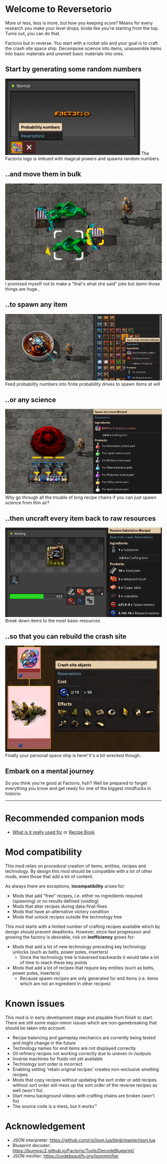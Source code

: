 # Welcome to Reversetorio

More or less, less is more, but how you keeping score? Means for every research you make your level drops, kinda like you're starting from the top. Turns out, you can do that.

Factorio but in reverse. You start with a rocket silo and your goal is to craft the crash site space ship. Decompose science into items, unassemble items into basic materials and unsmelt basic materials into ores.

## Start by generating some random numbers

![One magical logo](https://raw.githubusercontent.com/Subject-314159/reversetorio/main/assets/factorio-logo.png)
The Factorio logo is imbued with magical powers and spawns random numbers

## ..and move them in bulk

![With great power comes great inserter hand capacity](https://raw.githubusercontent.com/Subject-314159/reversetorio/main/assets/huge-inserters.png)
I promised myself not to make a "that's what she said" joke but damn those things are huge..

## ..to spawn any item

![Nothing beats a nice hot cup of tea](https://raw.githubusercontent.com/Subject-314159/reversetorio/main/assets/cup-of-tea.png)
Feed probability numbers into finite probability drives to spawn items at will

## ..or any science

![Labs are also reversed](https://raw.githubusercontent.com/Subject-314159/reversetorio/main/assets/science-spawning.png)
Why go through all the trouble of long recipe chains if you can just spawn science from thin air?

## ..then uncraft every item back to raw resources

![Uncraft any item](https://raw.githubusercontent.com/Subject-314159/reversetorio/main/assets/reverse-craft.png)
Break down items to the most basic resources

## ..so that you can rebuild the crash site

![Research the crash site](https://raw.githubusercontent.com/Subject-314159/reversetorio/main/assets/crashsite-research.png)
Finally your personal space ship is here! It's a bit wrecked though..

## Embark on a mental journey

So you think you're good at Factorio, huh? Well be prepared to forget everything you know and get ready for one of the biggest mindfucks in historio.

---

# Recommended companion mods

-   [What is it really used for](https://mods.factorio.com/mod/what-is-it-really-used-for) or [Recipe Book](https://mods.factorio.com/mod/RecipeBook)

# Mod compatibility

This mod relies on procedural creation of items, entities, recipes and technology. By design this mod should be compatible with a lot of other mods, even those that add a lot of content.

As always there are exceptions, **incompatibility** arises for:

-   Mods that add "free" recipes, i.e. either no ingredients required (spawning) or no results defined (voiding)
-   Mods that alter recipes during data-final-fixes
-   Mods that have an alternative victory condition
-   Mods that unlock recipes outside the technology tree

This mod starts with a limited number of crafting recipes available which by design _should_ prevent deadlocks. However, since fast progression and growing the factory is desirable, risk on **inefficiency** grows for:

-   Mods that add a lot of new technology preceding key technology unlocks (such as belts, power poles, inserters)
    -   Since the technology tree is traversed backwards it would take a lot of time to reach these key points
-   Mods that add a lot of recipes that require key entities (such as belts, power poles, inserters)
    -   Because spawn recipes are only generated for end items (i.e. items which are not an ingredient in other recipes)

# Known issues

This mod is in early development stage and playable from finish to start. There are still some major-minor issues which are non-gamebreaking that should be taken into account:

-   Recipe balancing and gameplay mechanics are currently being tested and might change in the future
-   Technology names for end items are not displayed correctly
-   Oil refinery recipes not working correctly due to uneven in-/outputs
-   Inverse machines for fluids not yet available
-   Technology sort order is incorrect
-   Enabling setting 'retain original recipes' creates non-exclusive smelting recipes
-   Mods that copy recipes without updating the sort order or add recipes without sort order will mess up the sort order of the reverse recipes as well (won't fix)
-   Start menu background videos with crafting chains are broken (won't fix)
-   The source code is a mess, but it works™

# Acknowledgement

-   JSON interpreter: https://github.com/rxi/json.lua/blob/master/json.lua
-   Blueprint decoder: https://burnysc2.github.io/Factorio/Tools/DecodeBlueprint/
-   JSON minifier: https://codebeautify.org/jsonminifier
